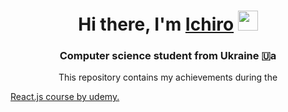 <h1 align="center">Hi there, I'm <a href="https://github.com/heartmxtion" target="_blank">Ichiro</a> 
<img src="https://github.com/blackcater/blackcater/raw/main/images/Hi.gif" height="32"/></h1>
<h3 align="center">Computer science student from Ukraine 🇺a</h3>
<p align="center">This repository contains my achievements during the </p><a href="https://ua.udemy.com/course/react-the-complete-guide-incl-redux/">React.js course by udemy.</a>
